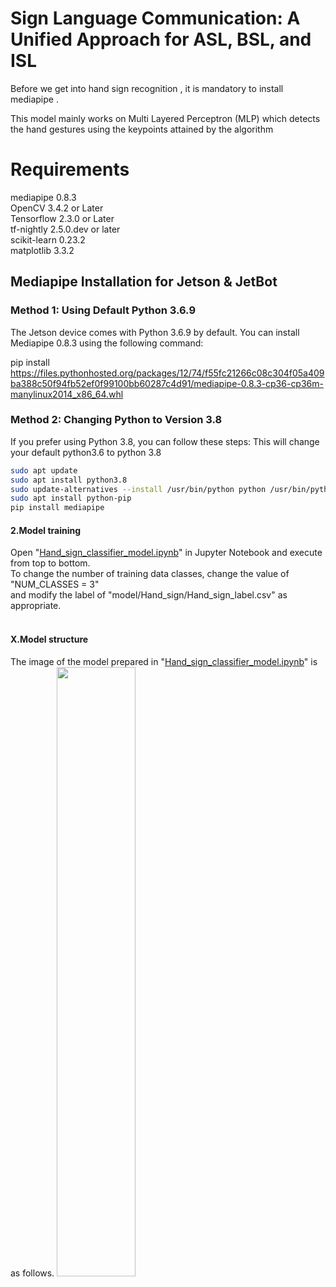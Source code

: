 # Sign Language Communication: A Unified Approach for ASL, BSL, and ISL

Before we get into hand sign recognition , it is mandatory to install mediapipe .

This model mainly works on Multi Layered Perceptron (MLP) which detects the hand gestures using the keypoints attained by the algorithm

# Requirements
  mediapipe 0.8.3<br>
  OpenCV 3.4.2 or Later<br>
  Tensorflow 2.3.0 or Later<br>
  tf-nightly 2.5.0.dev or later<br> 
  scikit-learn 0.23.2<br>
  matplotlib 3.3.2<br> 

## Mediapipe Installation for Jetson & JetBot

### Method 1: Using Default Python 3.6.9

The Jetson device comes with Python 3.6.9 by default. You can install Mediapipe 0.8.3 using the following command:

pip install https://files.pythonhosted.org/packages/12/74/f55fc21266c08c304f05a409ba388c50f94fb52ef0f99100bb60287c4d91/mediapipe-0.8.3-cp36-cp36m-manylinux2014_x86_64.whl

### Method 2: Changing Python to Version 3.8
If you prefer using Python 3.8, you can follow these steps:
This will change your default python3.6 to python 3.8
```bash
sudo apt update
sudo apt install python3.8
sudo update-alternatives --install /usr/bin/python python /usr/bin/python3.8 1
sudo apt install python-pip
pip install mediapipe
```
#### 2.Model training
Open "[Hand_sign_classifier_model.ipynb](Hand_sign_classifier_model.ipynb)" in Jupyter Notebook and execute from top to bottom.<br>
To change the number of training data classes, change the value of "NUM_CLASSES = 3" <br>and modify the label of "model/Hand_sign/Hand_sign_label.csv" as appropriate.<br><br>

#### X.Model structure
The image of the model prepared in "[Hand_sign_classifier_model.ipynb](Hand_sign_classifier_model.ipynb)" is as follows.
<img src="https://user-images.githubusercontent.com/37477845/102246723-69c76a00-3f42-11eb-8a4b-7c6b032b7e71.png" width="50%"><br><br>
